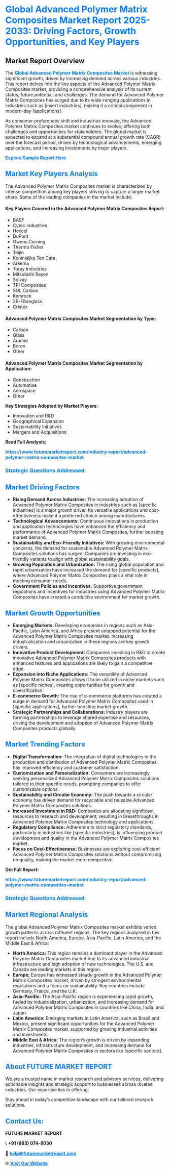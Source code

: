 <h1 style="color: #007BFF;">Global Advanced Polymer Matrix Composites Market Report 2025-2033: Driving Factors, Growth Opportunities, and Key Players</h1>

<section id="overview">
<h2>Market Report Overview</h2>
<p>The <a href="https://www.futuremarketreport.com/industry-report/advanced-polymer-matrix-composites-market" style="color: #007BFF; text-decoration: none;"><strong>Global Advanced Polymer Matrix Composites Market</strong></a> is witnessing significant growth, driven by increasing demand across various industries. This report delves into the key aspects of the Advanced Polymer Matrix Composites market, providing a comprehensive analysis of its current status, future potential, and challenges. The demand for Advanced Polymer Matrix Composites has surged due to its wide-ranging applications in industries such as [insert industries], making it a critical component in modern-day [applications].</p>
<p>As consumer preferences shift and industries innovate, the Advanced Polymer Matrix Composites market continues to evolve, offering both challenges and opportunities for stakeholders. The global market is expected to expand at a substantial compound annual growth rate (CAGR) over the forecast period, driven by technological advancements, emerging applications, and increasing investments by major players.</p>
</section>

<section id="overview">
<p><a href="https://www.futuremarketreport.com/request-sample/reportId=87394" style="color: #007BFF; text-decoration: none;"><strong>Explore Sample Report Here</strong></a></p>
</section>

<section id="key-players">
<h2 style="color: #007BFF;">Market Key Players Analysis</h2>
<p>The Advanced Polymer Matrix Composites market is characterized by intense competition among key players striving to capture a larger market share. Some of the leading companies in the market include:</p>
<h4>Key Players Covered in the Advanced Polymer Matrix Composites Report:</h4>
<ul><li>BASF</li><li>Cytec Industries</li><li>Hexcel</li><li>DuPont</li><li>Owens Corning</li><li>Thermo Fisher</li><li>Teijin</li><li>Koninklijke Ten Cate</li><li>Arkema</li><li>Toray Industries</li><li>Mitsubishi Rayon</li><li>Solvay</li><li>TPI Composites</li><li>SGL Carbon</li><li>Kemrock</li><li>3B-Fibreglass</li><li>Cristex</li></ul>
<h4>Advanced Polymer Matrix Composites Market Segmentation by Type:</h4>
<ul><li>Carbon</li><li>Glass</li><li>Aramid</li><li>Boron</li><li>Other</li></ul>

<h4>Advanced Polymer Matrix Composites Market Segmentation by Application:</h4>
<ul><li>Construction</li><li>Automotive</li><li>Aerospace</li><li>Other</li></ul>
<p><strong>Key Strategies Adopted by Market Players:</strong></p>
<ul>
<li>Innovation and R&D</li>
<li>Geographical Expansion</li>
<li>Sustainability Initiatives</li>
<li>Mergers and Acquisitions</li>
</ul>
</section>

<section>
<p><strong>Read Full Analysis: </strong></p><a href="https://www.futuremarketreport.com/industry-report/advanced-polymer-matrix-composites-market" style="color: #007BFF; text-decoration: none;"><strong>https://www.futuremarketreport.com/industry-report/advanced-polymer-matrix-composites-market</strong></a>
<h3 style="color: #007BFF;">Strategic Questions Addressed:</h3>
</section>

<section id="driving-factors">
<h2 style="color: #007BFF;">Market Driving Factors</h2>
<ul>
<li><strong>Rising Demand Across Industries:</strong> The increasing adoption of Advanced Polymer Matrix Composites in industries such as [specific industries] is a major growth driver. Its versatile applications and cost-effectiveness make it a preferred choice among manufacturers.</li>
<li><strong>Technological Advancements:</strong> Continuous innovations in production and application technologies have enhanced the efficiency and performance of Advanced Polymer Matrix Composites, further boosting market demand.</li>
<li><strong>Sustainability and Eco-Friendly Initiatives:</strong> With growing environmental concerns, the demand for sustainable Advanced Polymer Matrix Composites solutions has surged. Companies are investing in eco-friendly variants to align with global sustainability goals.</li>
<li><strong>Growing Population and Urbanization:</strong> The rising global population and rapid urbanization have increased the demand for [specific products], where Advanced Polymer Matrix Composites plays a vital role in meeting consumer needs.</li>
<li><strong>Government Policies and Incentives:</strong> Supportive government regulations and incentives for industries using Advanced Polymer Matrix Composites have created a conducive environment for market growth.</li>
</ul>
</section>

<section id="growth-opportunities">
<h2 style="color: #007BFF;">Market Growth Opportunities</h2>
<ul>
<li><strong>Emerging Markets:</strong> Developing economies in regions such as Asia-Pacific, Latin America, and Africa present untapped potential for the Advanced Polymer Matrix Composites market. Increasing industrialization and urbanization in these regions are key growth drivers.</li>
<li><strong>Innovative Product Development:</strong> Companies investing in R&D to create innovative Advanced Polymer Matrix Composites products with enhanced features and applications are likely to gain a competitive edge.</li>
<li><strong>Expansion into Niche Applications:</strong> The versatility of Advanced Polymer Matrix Composites allows it to be utilized in niche markets such as [specific niches], creating opportunities for growth and diversification.</li>
<li><strong>E-commerce Growth:</strong> The rise of e-commerce platforms has created a surge in demand for Advanced Polymer Matrix Composites used in [specific applications], further boosting market growth.</li>
<li><strong>Strategic Partnerships and Collaborations:</strong> Industry players are forming partnerships to leverage shared expertise and resources, driving the development and adoption of Advanced Polymer Matrix Composites products globally.</li>
</ul>
</section>

<section id="trending-factors">
<h2 style="color: #007BFF;">Market Trending Factors</h2>
<ul>
<li><strong>Digital Transformation:</strong> The integration of digital technologies in the production and distribution of Advanced Polymer Matrix Composites has improved efficiency and customer satisfaction.</li>
<li><strong>Customization and Personalization:</strong> Consumers are increasingly seeking personalized Advanced Polymer Matrix Composites solutions tailored to their specific needs, prompting companies to offer customizable options.</li>
<li><strong>Sustainability and Circular Economy:</strong> The push towards a circular economy has driven demand for recyclable and reusable Advanced Polymer Matrix Composites solutions.</li>
<li><strong>Increased Investment in R&D:</strong> Companies are allocating significant resources to research and development, resulting in breakthroughs in Advanced Polymer Matrix Composites technology and applications.</li>
<li><strong>Regulatory Compliance:</strong> Adherence to strict regulatory standards, particularly in industries like [specific industries], is influencing product development and quality in the Advanced Polymer Matrix Composites market.</li>
<li><strong>Focus on Cost-Effectiveness:</strong> Businesses are exploring cost-efficient Advanced Polymer Matrix Composites solutions without compromising on quality, making the market more competitive.</li>
</ul>
</section>

<section>
<p><strong>Get Full Report: </strong></p><a href="https://www.futuremarketreport.com/industry-report/advanced-polymer-matrix-composites-market" style="color: #007BFF; text-decoration: none;"><strong>https://www.futuremarketreport.com/industry-report/advanced-polymer-matrix-composites-market</strong></a>
<h3 style="color: #007BFF;">Strategic Questions Addressed:</h3>
</section>


<section id="regional-analysis">
<h2 style="color: #007BFF;">Market Regional Analysis</h2>
<p>The global Advanced Polymer Matrix Composites market exhibits varied growth patterns across different regions. The key regions analyzed in this report include North America, Europe, Asia-Pacific, Latin America, and the Middle East & Africa:</p>
<ul>
<li><strong>North America:</strong> This region remains a dominant player in the Advanced Polymer Matrix Composites market due to its advanced industrial infrastructure and high adoption of new technologies. The U.S. and Canada are leading markets in this region.</li>
<li><strong>Europe:</strong> Europe has witnessed steady growth in the Advanced Polymer Matrix Composites market, driven by stringent environmental regulations and a focus on sustainability. Key countries include Germany, France, and the U.K.</li>
<li><strong>Asia-Pacific:</strong> The Asia-Pacific region is experiencing rapid growth, fueled by industrialization, urbanization, and increasing demand for Advanced Polymer Matrix Composites in countries like China, India, and Japan.</li>
<li><strong>Latin America:</strong> Emerging markets in Latin America, such as Brazil and Mexico, present significant opportunities for the Advanced Polymer Matrix Composites market, supported by growing industrial activities and investments.</li>
<li><strong>Middle East & Africa:</strong> The region’s growth is driven by expanding industries, infrastructure development, and increasing demand for Advanced Polymer Matrix Composites in sectors like [specific sectors].</li>
</ul>
</section>

<footer>
<h2 style="color: #007BFF;">About FUTURE MARKET REPORT</h2>
<p>We are a trusted name in market research and advisory services, delivering actionable insights and strategic support to businesses across diverse industries. Our expertise lies in offering:</p>

<p>Stay ahead in today’s competitive landscape with our tailored research solutions.</p>

<h2 style="color: #007BFF;">Contact Us:</h2>
<p><strong>FUTURE MARKET REPORT</strong></p>
<p>📞 <strong>+91 (883) 074-8030</strong></p>
<p>📧 <strong><a href="mailto:help@futuremarketreport.com" style="color: #007BFF;">help@futuremarketreport.com</a></strong></p>
<p>🌐 <strong><a href="https://www.futuremarketreport.com/" style="color: #007BFF;">Visit Our Website</a></strong></p>
</footer>